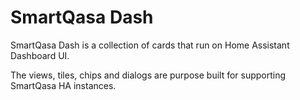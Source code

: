 # SmartQasa Dash

SmartQasa Dash is a collection of cards that run on Home Assistant Dashboard UI.

The views, tiles, chips and dialogs are purpose built for supporting SmartQasa HA instances.
